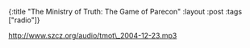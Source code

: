 {:title "The Ministry of Truth: The Game of Parecon"
:layout :post
:tags  ["radio"]}

<http://www.szcz.org/audio/tmot\_2004-12-23.mp3>

